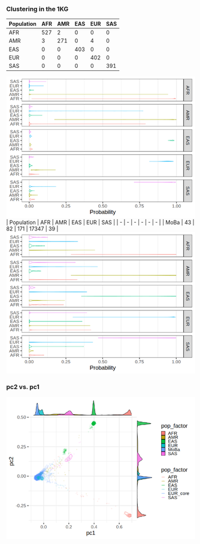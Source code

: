### Clustering in the 1KG
| Population | AFR | AMR | EAS | EUR | SAS |
| - | -  |  -  |  -  |  -  |  -  |
| AFR | 527 | 2 | 0 | 0 | 0 |
| AMR | 3 | 271 | 0 | 4 | 0 |
| EAS | 0 | 0 | 403 | 0 | 0 |
| EUR | 0 | 0 | 0 | 402 | 0 |
| SAS | 0 | 0 | 0 | 0 | 391 |

![](plot/kg_pop_plot.png)
| Population | AFR | AMR | EAS | EUR | SAS |
| - | -  |  -  |  -  |  -  |  -  |
| MoBa  | 43 | 82 | 171 | 17347 | 39 |
![](plot/moba_pop_plot.png)
### pc2 vs. pc1
![](plot/pc1_pc2_1kg_inferred.png)
